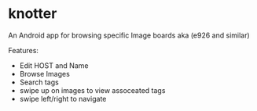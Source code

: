 # knotter
An Android app for browsing specific Image boards aka (e926 and similar)

Features:
+ Edit HOST and Name
+ Browse Images
+ Search tags
+ swipe up on images to view assoceated tags
+ swipe left/right to navigate
